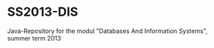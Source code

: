 SS2013-DIS
==========

Java-Repository for the modul "Databases And Information Systems", summer term 2013
